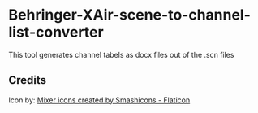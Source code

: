 # Behringer-XAir-scene-to-channel-list-converter
This tool generates channel tabels as docx files out of the .scn files

## Credits

Icon by: <a href="https://www.flaticon.com/free-icons/mixer" title="mixer icons">Mixer icons created by Smashicons - Flaticon</a>
